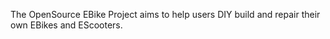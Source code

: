 The OpenSource EBike Project aims to help users DIY build and repair their own EBikes and EScooters.
